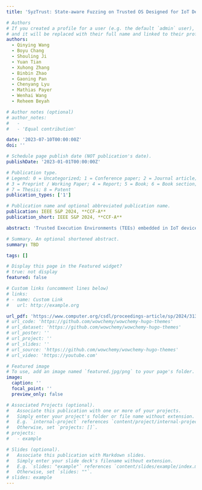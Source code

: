 ```yaml
---
title: 'SyzTrust: State-aware Fuzzing on Trusted OS Designed for IoT Devices'

# Authors
# If you created a profile for a user (e.g. the default `admin` user), write the username (folder name) here
# and it will be replaced with their full name and linked to their profile.
authors:
  - Qinying Wang
  - Boyu Chang
  - Shouling Ji
  - Yuan Tian
  - Xuhong Zhang
  - Binbin Zhao
  - Gaoning Pan
  - Chenyang Lyu
  - Mathias Payer
  - Wenhai Wang
  - Reheem Beyah

# Author notes (optional)
# author_notes:
#   - 
#   - 'Equal contribution'

date: '2023-07-10T00:00:00Z'
doi: ''

# Schedule page publish date (NOT publication's date).
publishDate: '2023-01-01T00:00:00Z'

# Publication type.
# Legend: 0 = Uncategorized; 1 = Conference paper; 2 = Journal article;
# 3 = Preprint / Working Paper; 4 = Report; 5 = Book; 6 = Book section;
# 7 = Thesis; 8 = Patent
publication_types: ['1']

# Publication name and optional abbreviated publication name.
publication: IEEE S&P 2024, **CCF-A**
publication_short: IEEE S&P 2024, **CCF-A**

abstract: 'Trusted Execution Environments (TEEs) embedded in IoT devices provide a deployable solution to secure IoT applications at the hardware level. By design, in TEEs, the Trusted Operating System (Trusted OS) is the primary component. It enables the TEE to use security-based design techniques, such as data encryption and identity authentication. Once a Trusted OS has been exploited, the TEE can no longer ensure security. However, Trusted OSes for IoT devices have received little security analysis, which is challenging from several perspectives: (1) Trusted OSes are closed-source and have an unfavorable environment for sending test cases and collecting feedback. (2) Trusted OSes have complex data structures and require a stateful workflow, which limits existing vulnerability detection tools. To address the challenges, we present SyzTrust, the first state-aware fuzzing framework for vetting the security of resource-limited Trusted OSes. SyzTrust adopts a hardware-assisted framework to enable fuzzing Trusted OSes directly on IoT devices as well as tracking state and code coverage non-invasively. SyzTrust utilizes composite feedback to guide the fuzzer to effectively explore more states as well as to increase the code coverage. We evaluate SyzTrust on Trusted OSes from three major vendors: Samsung, Tsinglink Cloud, and Ali Cloud. These systems run on Cortex M23/33 MCUs, which provide the necessary abstraction for embedded TEEs. We discovered 70 previously unknown vulnerabilities in their Trusted OSes, receiving 10 new CVEs so far. Furthermore, compared to the baseline, SyzTrust has demonstrated significant improvements, including 66% higher code coverage, 651% higher state coverage, and 31% improved vulnerability-finding capability. We report all discovered new vulnerabilities to vendors and open source SyzTrust.'

# Summary. An optional shortened abstract.
summary: TBD

tags: []

# Display this page in the Featured widget?
# true: not display
featured: false

# Custom links (uncomment lines below)
# links:
# - name: Custom Link
#   url: http://example.org

url_pdf: 'https://www.computer.org/csdl/proceedings-article/sp/2024/313000a070/1RjEaG9OpTa'
# url_code: 'https://github.com/wowchemy/wowchemy-hugo-themes'
# url_dataset: 'https://github.com/wowchemy/wowchemy-hugo-themes'
# url_poster: ''
# url_project: ''
# url_slides: ''
# url_source: 'https://github.com/wowchemy/wowchemy-hugo-themes'
# url_video: 'https://youtube.com'

# Featured image
# To use, add an image named `featured.jpg/png` to your page's folder.
image:
  caption: ''
  focal_point: ''
  preview_only: false

# Associated Projects (optional).
#   Associate this publication with one or more of your projects.
#   Simply enter your project's folder or file name without extension.
#   E.g. `internal-project` references `content/project/internal-project/index.md`.
#   Otherwise, set `projects: []`.
# projects:
#   - example

# Slides (optional).
#   Associate this publication with Markdown slides.
#   Simply enter your slide deck's filename without extension.
#   E.g. `slides: "example"` references `content/slides/example/index.md`.
#   Otherwise, set `slides: ""`.
# slides: example
---
```



